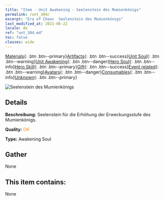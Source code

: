```yaml
---
title: "Item - Unit Awakening - Seelenstein des Mumienkönigs"
permalink: /unt_304/
excerpt: "Era of Chaos  Seelenstein des Mumienkönigs"
last_modified_at: 2021-06-22
locale: de
ref: "unt_304.md"
toc: false
classes: wide
---
```

 [Materials](/ItemsDE/){: .btn .btn--primary}[Artifacts](/ItemsDE/Artifacts/){: .btn .btn--success}[Unit Soul](/ItemsDE/UnitSoul/){: .btn .btn--warning}[Unit Awakening](/ItemsDE/UnitAwakening/){: .btn .btn--danger}[Hero Soul](/ItemsDE/HeroSoul/){: .btn .btn--info}[Hero Skill](/ItemsDE/HeroSkill/){: .btn .btn--primary}[Gift](/ItemsDE/Gift/){: .btn .btn--success}[Event related](/ItemsDE/Events/){: .btn .btn--warning}[Avatars](/ItemsDE/Avatars/){: .btn .btn--danger}[Consumables](/ItemsDE/Consumables/){: .btn .btn--info}[Unknown](/ItemsDE/Unknown/){: .btn .btn--primary}

 ![Seelenstein des Mumienkönigs](/images/u/tia_munaiyi.jpg)

## Details
 **Beschreibung:** Seelenstein für die Erhöhung der Erweckungsstufe des Mumienkönigs.

 **Quality:** <span style="color: #FF8C00">OK</span>

 **Type:** Awakening Soul

## Gather

  None

## This item contains:

  None

